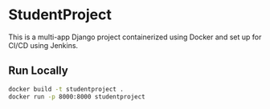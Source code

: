 # StudentProject

This is a multi-app Django project containerized using Docker and set up for CI/CD using Jenkins.

## Run Locally

```bash
docker build -t studentproject .
docker run -p 8000:8000 studentproject
